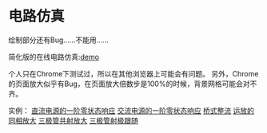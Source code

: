 # 电路仿真

绘制部分还有Bug……不能用……

简化版的在线电路仿真:[demo](https://xiaoboost.github.io/circuitlab/)

个人只在Chrome下测试过，所以在其他浏览器上可能会有问题。
另外，Chrome的页面放大似乎有Bug，在页面放大倍数步是100%的时候，背景网格可能会对不齐。

实例：
[直流电源的一阶零状态响应](https://xiaoboost.github.io/circuitlab/?init=FirstOrderCircuitDC)
[交流电源的一阶零状态响应](https://xiaoboost.github.io/circuitlab/?init=FirstOrderCircuitAC)
[桥式整流](https://xiaoboost.github.io/circuitlab/?init=BridgeRectifier)
[运放的同相放大](https://xiaoboost.github.io/circuitlab/?init=PhaseAmplifier)
[三极管共射放大](https://xiaoboost.github.io/circuitlab/?init=CommonEmitterAmplifier)
[三极管射极跟随](https://xiaoboost.github.io/circuitlab/?init=CommonEmitterAmplifier)